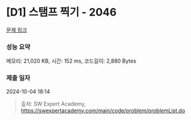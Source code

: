 # [D1] 스탬프 찍기 - 2046 

[문제 링크](https://swexpertacademy.com/main/code/problem/problemDetail.do?contestProbId=AV5QKdT6AyYDFAUq) 

### 성능 요약

메모리: 21,020 KB, 시간: 152 ms, 코드길이: 2,880 Bytes

### 제출 일자

2024-10-04 18:14



> 출처: SW Expert Academy, https://swexpertacademy.com/main/code/problem/problemList.do